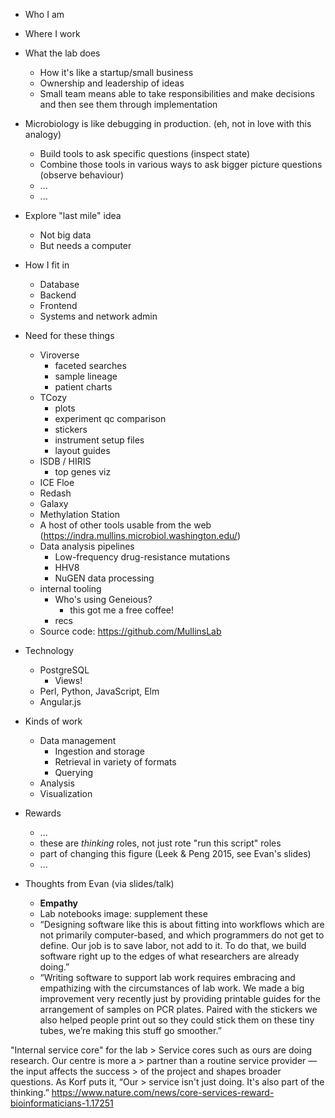 



* Who I am
* Where I work
* What the lab does
    - How it's like a startup/small business
    - Ownership and leadership of ideas
    - Small team means able to take responsibilities and make decisions and
      then see them through implementation

* Microbiology is like debugging in production.  (eh, not in love with this analogy)
    - Build tools to ask specific questions (inspect state)
    - Combine those tools in various ways to ask bigger picture questions (observe behaviour)
    - ...
    - ...


* Explore "last mile" idea
    - Not big data
    - But needs a computer


* How I fit in
    - Database
    - Backend
    - Frontend
    - Systems and network admin


* Need for these things 
    * Viroverse
        - faceted searches
        - sample lineage
        - patient charts
    * TCozy
        - plots
        - experiment qc comparison
        - stickers
        - instrument setup files
        - layout guides
    * ISDB / HIRIS
        - top genes viz
    * ICE Floe
    * Redash
    * Galaxy
    * Methylation Station
    * A host of other tools usable from the web (https://indra.mullins.microbiol.washington.edu/)
    * Data analysis pipelines
        - Low-frequency drug-resistance mutations
        - HHV8
        - NuGEN data processing
    * internal tooling
        - Who's using Geneious?
            - this got me a free coffee!
        - recs
    * Source code: https://github.com/MullinsLab


* Technology
    * PostgreSQL
        - Views!
    * Perl, Python, JavaScript, Elm
    * Angular.js


* Kinds of work
    - Data management
        - Ingestion and storage
        - Retrieval in variety of formats
        - Querying
    - Analysis
    - Visualization


* Rewards
    - ...
    - these are _thinking_ roles, not just rote "run this script" roles
    - part of changing this figure (Leek & Peng 2015, see Evan's slides)
    - ...


* Thoughts from Evan (via slides/talk)
    - __Empathy__
    - Lab notebooks image: supplement these
    - “Designing software like this is about fitting into workflows which are
       not primarily computer-based, and which programmers do not get to define.
       Our job is to save labor, not add to it. To do that, we build software
       right up to the edges of what researchers are already doing.”
    - “Writing software to support lab work requires embracing and empathizing
       with the circumstances of lab work. We made a big improvement very
       recently just by providing printable guides for the arrangement of
       samples on PCR plates. Paired with the stickers we also helped people
       print out so they could stick them on these tiny tubes, we’re making this
       stuff go smoother.”


"Internal service core" for the lab
    > Service cores such as ours are doing research. Our centre is more a
    > partner than a routine service provider — the input affects the success
    > of the project and shapes broader questions. As Korf puts it, “Our
    > service isn't just doing. It's also part of the thinking.”
    https://www.nature.com/news/core-services-reward-bioinformaticians-1.17251
